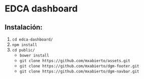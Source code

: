 # EDCA dashboard

## Instalación: 
1. `cd edca-dashboard/`
2. `npm install`
3. `cd public/` 
    * `bower install`
    * `git clone https://github.com/mxabierto/assets.git`
    * `git clone https://github.com/mxabierto/dgm-footer.git`
    * `git clone https://github.com/mxabierto/dgm-navbar.git`
